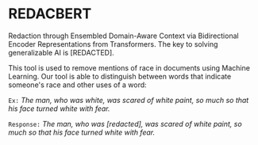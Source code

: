 # REDACBERT
Redaction through Ensembled Domain-Aware Context via Bidirectional Encoder Representations from Transformers.
The key to solving generalizable AI is [REDACTED].

This tool is used to remove mentions of race in documents using Machine Learning. Our tool is able to distinguish between words that indicate someone's race and other uses of a word:


`Ex:` _The man, who was white, was scared of white paint, so much so that his face turned white with fear._

`Response:` _The man, who was [redacted], was scared of white paint, so much so that his face turned white with fear._
